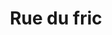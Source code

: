 ---
layout: project
primary: true
show: true
title: "Rue du fric"
order: 5
short_description: "A web video game where the player embody a real estate investor"
website: "https://www.youtube.com/watch?v=1X1PWbentJw"
types: 
  - "game"
  - "website"
platforms:
  - "web"
technologies:
  - "Javascript ES5"
  - "PHP"
  - "MySQL"
images:
  - "ruedufric.jpg"
videos:
  - "https://www.youtube.com/watch?v=1X1PWbentJw"
---